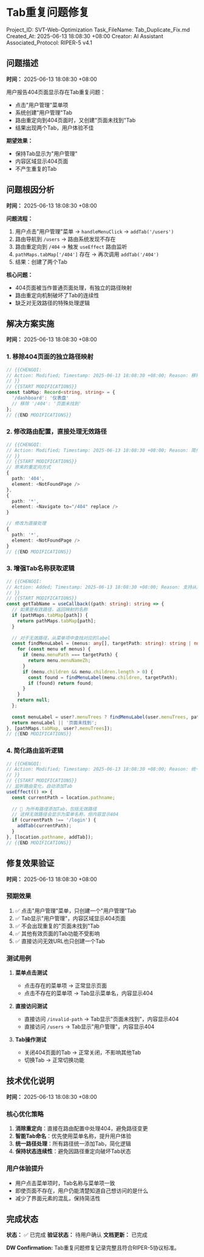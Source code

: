 # Tab重复问题修复
Project_ID: SVT-Web-Optimization Task_FileName: Tab_Duplicate_Fix.md Created_At: 2025-06-13 18:08:30 +08:00
Creator: AI Assistant Associated_Protocol: RIPER-5 v4.1

## 问题描述
**时间：** 2025-06-13 18:08:30 +08:00

用户报告404页面显示存在Tab重复问题：
- 点击"用户管理"菜单项
- 系统创建"用户管理"Tab
- 路由重定向到404页面时，又创建"页面未找到"Tab
- 结果出现两个Tab，用户体验不佳

**期望效果：**
- 保持Tab显示为"用户管理"
- 内容区域显示404页面
- 不产生重复的Tab

## 问题根因分析
**时间：** 2025-06-13 18:08:30 +08:00

**问题流程：**
1. 用户点击"用户管理"菜单 → `handleMenuClick` → `addTab('/users')`
2. 路由导航到 `/users` → 路由系统发现不存在
3. 路由重定向到 `/404` → 触发 `useEffect` 路由监听
4. `pathMaps.tabMap['/404']` 存在 → 再次调用 `addTab('/404')`
5. 结果：创建了两个Tab

**核心问题：**
- 404页面被当作普通页面处理，有独立的路径映射
- 路由重定向机制破坏了Tab的连续性
- 缺乏对无效路径的特殊处理逻辑

## 解决方案实施
**时间：** 2025-06-13 18:08:30 +08:00

### 1. 移除404页面的独立路径映射
```typescript
// {{CHENGQI:
// Action: Modified; Timestamp: 2025-06-13 18:08:30 +08:00; Reason: 移除404页面独立映射; Principle_Applied: 用户体验一致性;
// }}
// {{START MODIFICATIONS}}
const tabMap: Record<string, string> = { 
  '/dashboard': '仪表盘'
  // 移除 '/404': '页面未找到'
};
// {{END MODIFICATIONS}}
```

### 2. 修改路由配置，直接处理无效路径
```typescript
// {{CHENGQI:
// Action: Modified; Timestamp: 2025-06-13 18:08:30 +08:00; Reason: 简化路由结构，避免重定向; Principle_Applied: 简化设计原则;
// }}
// {{START MODIFICATIONS}}
// 原来的重定向方式
{
  path: '404',
  element: <NotFoundPage />
},
{
  path: '*',
  element: <Navigate to="/404" replace />
}

// 修改为直接处理
{
  path: '*',
  element: <NotFoundPage />
}
// {{END MODIFICATIONS}}
```

### 3. 增强Tab名称获取逻辑
```typescript
// {{CHENGQI:
// Action: Added; Timestamp: 2025-06-13 18:08:30 +08:00; Reason: 支持从菜单获取无效路径名称; Principle_Applied: 用户体验优化;
// }}
// {{START MODIFICATIONS}}
const getTabName = useCallback((path: string): string => {
  // 如果是有效路径，返回映射的名称
  if (pathMaps.tabMap[path]) {
    return pathMaps.tabMap[path];
  }
  
  // 对于无效路径，从菜单项中查找对应的label
  const findMenuLabel = (menus: any[], targetPath: string): string | null => {
    for (const menu of menus) {
      if (menu.menuPath === targetPath) {
        return menu.menuNameZh;
      }
      if (menu.children && menu.children.length > 0) {
        const found = findMenuLabel(menu.children, targetPath);
        if (found) return found;
      }
    }
    return null;
  };
  
  const menuLabel = user?.menuTrees ? findMenuLabel(user.menuTrees, path) : null;
  return menuLabel || '页面未找到';
}, [pathMaps.tabMap, user?.menuTrees]);
// {{END MODIFICATIONS}}
```

### 4. 简化路由监听逻辑
```typescript
// {{CHENGQI:
// Action: Modified; Timestamp: 2025-06-13 18:08:30 +08:00; Reason: 统一处理所有路径; Principle_Applied: 一致性处理原则;
// }}
// {{START MODIFICATIONS}}
// 监听路由变化，自动添加Tab
useEffect(() => {
  const currentPath = location.pathname;
  
  // 🔧 为所有路径添加Tab，包括无效路径
  // 这样无效路径会显示为菜单名称，但内容显示404
  if (currentPath !== '/login') {
    addTab(currentPath);
  }
}, [location.pathname, addTab]);
// {{END MODIFICATIONS}}
```

## 修复效果验证
**时间：** 2025-06-13 18:08:30 +08:00

### 预期效果
1. ✅ 点击"用户管理"菜单，只创建一个"用户管理"Tab
2. ✅ Tab显示"用户管理"，内容区域显示404页面
3. ✅ 不会出现重复的"页面未找到"Tab
4. ✅ 其他有效页面的Tab功能不受影响
5. ✅ 直接访问无效URL也只创建一个Tab

### 测试用例
1. **菜单点击测试**
   - 点击存在的菜单项 → 正常显示页面
   - 点击不存在的菜单项 → Tab显示菜单名，内容显示404

2. **直接访问测试**
   - 直接访问 `/invalid-path` → Tab显示"页面未找到"，内容显示404
   - 直接访问 `/users` → Tab显示"用户管理"，内容显示404

3. **Tab操作测试**
   - 关闭404页面的Tab → 正常关闭，不影响其他Tab
   - 切换Tab → 正常切换功能

## 技术优化说明
**时间：** 2025-06-13 18:08:30 +08:00

### 核心优化策略
1. **消除重定向**：直接在路由配置中处理404，避免路径变更
2. **智能Tab命名**：优先使用菜单名称，提升用户体验
3. **统一路径处理**：所有路径统一添加Tab，简化逻辑
4. **保持状态连续性**：避免因路径重定向破坏Tab状态

### 用户体验提升
- 用户点击菜单项时，Tab名称与菜单项一致
- 即使页面不存在，用户仍能清楚知道自己想访问的是什么
- 减少了界面元素的混乱，保持简洁性

## 完成状态
**状态：** ✅ 已完成
**验证状态：** 待用户确认
**文档更新：** 已完成

**DW Confirmation:** Tab重复问题修复记录完整且符合RIPER-5协议标准。 